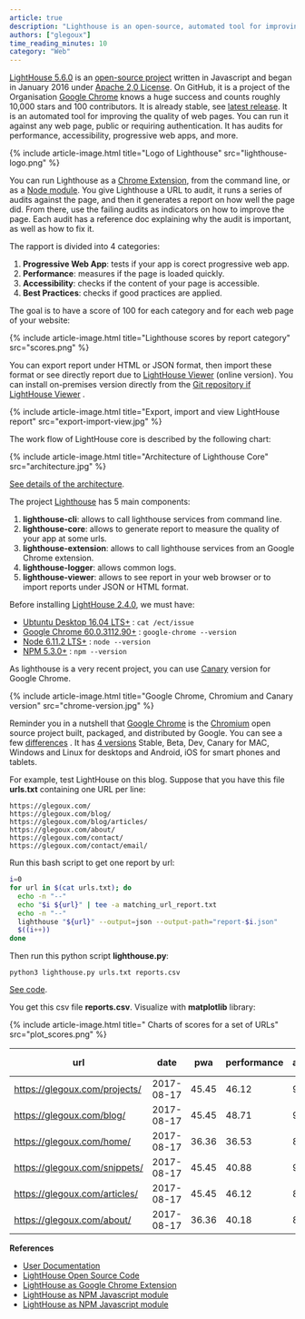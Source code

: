 ```yaml
---
article: true
description: "Lighthouse is an open-source, automated tool for improving the quality of web pages."
authors: ["glegoux"]
time_reading_minutes: 10
category: "Web"
---
```


[LightHouse 5.6.0](https://github.com/GoogleChrome/lighthouse/releases/tag/v5.6.0) is an [open-source project](https://github.com/GoogleChrome/lighthouse) written in Javascript and began in January 2016 under [Apache 2,0 License](https://github.com/GoogleChrome/lighthouse/blob/master/LICENSE). On GitHub, it is a project of the Organisation [Google Chrome](https://github.com/GoogleChrome) knows a huge success and counts roughly 10,000 stars and 100 contributors. It is already stable, see  [latest release](https://github.com/GoogleChrome/lighthouse/releases/). It is an automated tool for improving the quality of web pages. You can run it against any web page, public or requiring authentication. It has audits for performance, accessibility, progressive web apps, and more.

{% include article-image.html title="Logo of Lighthouse" src="lighthouse-logo.png" %}

You can run Lighthouse as a [Chrome Extension](https://chrome.google.com/webstore/detail/lighthouse/blipmdconlkpinefehnmjammfjpmpbjk?hl=en), from the command line, or as a [Node module](https://www.npmjs.com/package/lighthouse). You give Lighthouse a URL to audit, it runs a series of audits against the page, and then it generates a report on how well the page did. From there, use the failing audits as indicators on how to improve the page. Each audit has a reference doc explaining why the audit is important, as well as how to fix it.

The rapport is divided into 4 categories:

1. **Progressive Web App**: tests if your app is corect progressive web app. 
2. **Performance**: measures if the page is loaded quickly.
3. **Accessibility**: checks if the content of your page is accessible.
4. **Best Practices**: checks if good practices are applied.

The goal is to have a score of 100 for each category and for each web page of your website:

{% include article-image.html title="Lighthouse scores by report category" src="scores.png" %}

You can export report under HTML or JSON format, then import these format or see directly report due to [LightHouse Viewer](https://googlechrome.github.io/lighthouse/viewer/) (online version). You can install on-premises version directly from the [Git repository if LightHouse Viewer](https://github.com/GoogleChrome/lighthouse/tree/master/lighthouse-viewer) .

{% include article-image.html title="Export, import and view LightHouse report" src="export-import-view.jpg" %}

The work flow of LightHouse core is described by the following chart:

{% include article-image.html title="Architecture of Lighthouse Core" src="architecture.jpg" %}

[See details of the architecture](https://github.com/GoogleChrome/lighthouse/blob/master/docs/architecture.md).

The project [Lighthouse](https://github.com/GoogleChrome/lighthouse) has 5 main components:

1. **lighthouse-cli**: allows to call lighthouse services from command line.
2. **lighthouse-core**: allows to generate report to measure the quality of your app at some urls.
3. **lighthouse-extension**: allows to call lighthouse services from an Google Chrome extension.
4. **lighthouse-logger**: allows common logs.
5. **lighthouse-viewer**: allows to see report in your web browser or to import reports under JSON or HTML format.

Before installing [LightHouse 2.4.0](https://github.com/GoogleChrome/lighthouse/releases/tag/v2.4.0), we must have:

- [ Ubtuntu Desktop 16.04 LTS+](http://releases.ubuntu.com/16.04/) : `cat /ect/issue`
- [Google Chrome 60.0.3112.90+](https://chromereleases.googleblog.com/2017/08/stable-channel-update-for-desktop.html) : `google-chrome --version`
- [Node 6.11.2 LTS+](https://github.com/nodejs/node/blob/master/doc/changelogs/CHANGELOG_V6.md#6.11.2) : `node --version`
- [NPM 5.3.0+](https://github.com/npm/npm/releases/tag/v5.3.0) : `npm --version`

As lighthouse is a very recent project, you can use [Canary](https://www.google.com/chrome/browser/canary.html) version for Google Chrome.

{% include article-image.html title="Google Chrome, Chromium and Canary version" src="chrome-version.jpg" %}

Reminder you in a nutshell that [Google Chrome](https://www.google.com/chrome/browser) is the [Chromium](https://github.com/chromium/chromium) open source project built, packaged, 
and distributed by Google. You can see a few [differences](https://chromium.googlesource.com/chromium/src/+/master/docs/chromium_browser_vs_google_chrome.md) . 
It has [4 versions](https://www.chromium.org/getting-involved/dev-channel) Stable, Beta, Dev, Canary for MAC, Windows and Linux for desktops and Android, iOS for smart phones and tablets.

For example, test LightHouse on this blog. Suppose that you have this file **urls.txt** containing one URL per line:

~~~
https://glegoux.com/
https://glegoux.com/blog/
https://glegoux.com/blog/articles/
https://glegoux.com/about/
https://glegoux.com/contact/
https://glegoux.com/contact/email/
~~~

Run this bash script to get one report by url:

~~~ bash 
i=0
for url in $(cat urls.txt); do
  echo -n "--"
  echo "$i ${url}" | tee -a matching_url_report.txt
  echo -n "--"
  lighthouse "${url}" --output=json --output-path="report-$i.json"
  $((i++))
done
~~~

Then run this python script **lighthouse.py**:

~~~ terminal
python3 lighthouse.py urls.txt reports.csv
~~~

[See code](https://github.com/glegoux/articles-glegoux-com/tree/master/articles/2019-04-01-lighthouse/code).

You get this csv file **reports.csv**. Visualize with **matplotlib** library:

 {% include article-image.html title=" Charts of scores for a set of URLs" src="plot_scores.png" %}

| url | date | pwa | performance | accessibility | best-practices |
| --- |  --- |  --- |  --- |  --- |  --- |
https://glegoux.com/projects/ | 2017-08-17 | 45.45 | 46.12 | 91.43  | 69.23
https://glegoux.com/blog/     | 2017-08-17 | 45.45 | 48.71 | 91.43  | 69.23
https://glegoux.com/home/     | 2017-08-17 | 36.36 | 36.53 | 88.57  | 69.23
https://glegoux.com/snippets/ | 2017-08-17 | 45.45 | 40.88 | 91.43  | 61.54
https://glegoux.com/articles/ | 2017-08-17 | 45.45 | 46.12 |  88.57 | 69.23
https://glegoux.com/about/    | 2017-08-17 | 36.36 | 40.18 |  88.57 | 69.23

**References**

- [User Documentation](https://developers.google.com/web/tools/lighthouse)
- [LightHouse Open Source Code](https://github.com/GoogleChrome/lighthouse)
- [LightHouse as Google Chrome Extension](https://chrome.google.com/webstore/detail/lighthouse/blipmdconlkpinefehnmjammfjpmpbjk?hl=en)
- [LightHouse as NPM Javascript module](https://www.npmjs.com/package/lighthouse)
- [LightHouse as NPM Javascript module](https://www.gitbook.com/book/google-developer-training/progressive-web-apps-ilt-codelabs)
